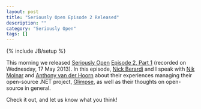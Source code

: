 ```yaml
---
layout: post
title: "Seriously Open Episode 2 Released"
description: ""
category: "Seriously Open"
tags: []
---
```

{% include JB/setup %}

This morning we released [Seriously Open](http://seriouslyopen.com) [Episode 2, Part 1](http://seriouslyopen.com/glimpse-with-nik-molnar-and-anthony-van-der-hoorn) (recorded on Wednesday, 17 May 2013). In this episode, [Nick Berardi](http://coderjournal.com/) and I speak with [Nik Molnar](https://twitter.com/nikmd23) and [Anthony van der Hoorn](https://twitter.com/anthony_vdh) about their experiences managing their open-source .NET project, [Glimpse](http://getglimpse.com), as well as their thoughts on open-source in general.

Check it out, and let us know what you think!
